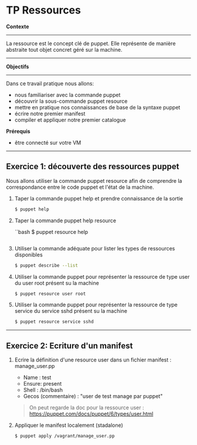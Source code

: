 # TP Ressources

**Contexte**

---

La ressource est le concept clé de puppet. Elle représente de manière abstraite tout objet concret géré sur la machine.

---

**Objectifs**

---

Dans ce travail pratique nous allons:

- nous familiariser avec la commande puppet
- découvrir la sous-commande puppet resource
- mettre en pratique nos connaissances de base de la syntaxe puppet
- écrire notre premier manifest
- compiler et appliquer notre premier catalogue

**Prérequis**

- être connecté sur votre VM

---

## Exercice 1: découverte des ressources puppet
Nous allons utiliser la commande puppet resource afin de comprendre la correspondance entre le code puppet et l'état de la machine.

1. Taper la commande puppet help et prendre connaissance de la sortie

    ```bash
    $ puppet help
    ```
2. Taper la commande puppet help resource

    ``bash
    $ puppet resource help
    ```

3. Utiliser la commande adéquate pour lister les types de ressources disponibles

    ```bash
    $ puppet describe --list
    ```

4. Utiliser la commande puppet pour représenter la ressource de type user du user root présent su la machine 

    ```bash
    $ puppet resource user root
    ```

5. Utiliser la commande puppet pour représenter la ressource de type service du service sshd présent su la machine 

    ```bash
    $ puppet resource service sshd
    ```

---

## Exercice 2: Ecriture d'un manifest

1. Ecrire la définition d'une resource user dans un fichier manifest : manage_user.pp
   - Name : test
   - Ensure: present
   - Shell : /bin/bash
   - Gecos (commentaire) : "user de test manage par puppet"

   > On peut regarde la doc pour la ressource user : https://puppet.com/docs/puppet/6/types/user.html

2. Appliquer le manifest localement (stadalone)

    ```bash
    $ puppet apply /vagrant/manage_user.pp
    ```
